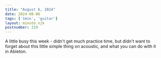 ```yaml
---
title: "August 6, 2024"
date: 2024-08-06
tags: ['1min', 'guitar']
layout: minute.njk
postnumber: 219
---	
```


A little busy this week - didn't get much practice time, but didn't want to forget about this little simple thing on acoustic, and what you can do with it in Ableton.
